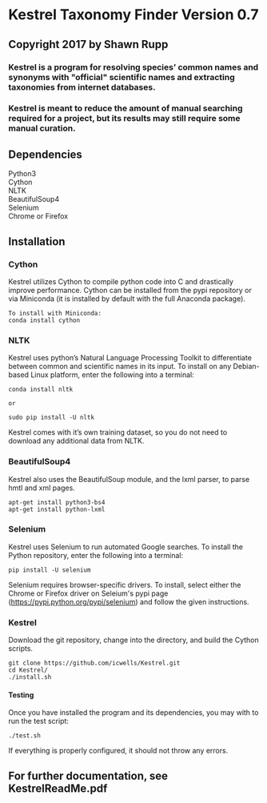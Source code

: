 # Kestrel Taxonomy Finder Version 0.7

## Copyright 2017 by Shawn Rupp

### Kestrel is a program for resolving species’ common names and synonyms with "official" scientific names and extracting taxonomies from internet databases.
### Kestrel is meant to reduce the amount of manual searching required for a project, but its results may still require some manual curation. 

## Dependencies
Python3  
Cython  
NLTK  
BeautifulSoup4  
Selenium  
Chrome or Firefox  

## Installation

### Cython
Kestrel utilizes Cython to compile python code into C and drastically improve performance. Cython can be installed from the pypi repository or via Miniconda (it is installed by default with the full Anaconda package).

	To install with Miniconda:
	conda install cython

### NLTK
Kestrel uses python’s Natural Language Processing Toolkit to differentiate between common and scientific names in its input. To install on any Debian-based Linux platform, enter the following into a terminal:

	conda install nltk  

	or  

	sudo pip install -U nltk  

Kestrel comes with it’s own training dataset, so you do not need to download any additional data from NLTK. 

### BeautifulSoup4
Kestrel also uses the BeautifulSoup module, and the lxml parser, to parse hmtl and xml pages.

	apt-get install python3-bs4
	apt-get install python-lxml

### Selenium
Kestrel uses Selenium to run automated Google searches. To install the Python repository, enter the following into a terminal:

	pip install -U selenium

Selenium requires browser-specific drivers. To install, select either the Chrome or Firefox driver on Seleium's pypi page (https://pypi.python.org/pypi/selenium) and follow the given instructions.

### Kestrel
Download the git repository, change into the directory, and build the Cython scripts.

	git clone https://github.com/icwells/Kestrel.git
	cd Kestrel/
	./install.sh

#### Testing  
Once you have installed the program and its dependencies, you may with to run the test script:  

	./test.sh

If everything is properly configured, it should not throw any errors.  

## For further documentation, see KestrelReadMe.pdf

